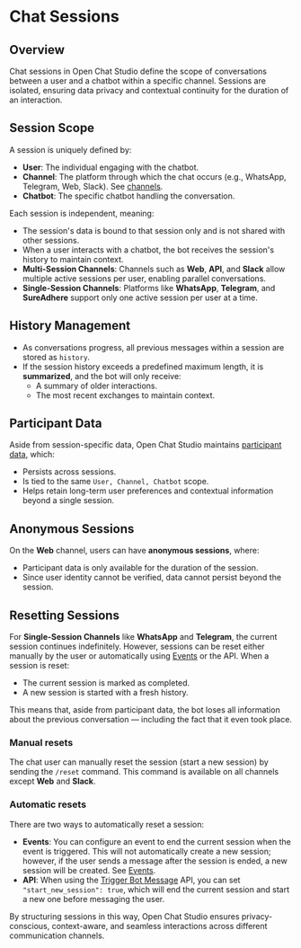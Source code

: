 # Chat Sessions

## Overview

Chat sessions in Open Chat Studio define the scope of conversations between a user and a chatbot within a specific channel. Sessions are isolated, ensuring data privacy and contextual continuity for the duration of an interaction.

## Session Scope

A session is uniquely defined by:

- **User**: The individual engaging with the chatbot.
- **Channel**: The platform through which the chat occurs (e.g., WhatsApp, Telegram, Web, Slack). See [channels](channels.md).
- **Chatbot**: The specific chatbot handling the conversation.

Each session is independent, meaning:

- The session's data is bound to that session only and is not shared with other sessions.
- When a user interacts with a chatbot, the bot receives the session's history to maintain context.
- **Multi-Session Channels**: Channels such as **Web**, **API**, and **Slack** allow multiple active sessions per user, enabling parallel conversations.
- **Single-Session Channels**: Platforms like **WhatsApp**, **Telegram**, and **SureAdhere** support only one active session per user at a time.

## History Management

- As conversations progress, all previous messages within a session are stored as `history`.
- If the session history exceeds a predefined maximum length, it is **summarized**, and the bot will only receive:
  - A summary of older interactions.
  - The most recent exchanges to maintain context.

## Participant Data

Aside from session-specific data, Open Chat Studio maintains [participant data](participant_data.md), which:

- Persists across sessions.
- Is tied to the same `User, Channel, Chatbot` scope.
- Helps retain long-term user preferences and contextual information beyond a single session.

## Anonymous Sessions

On the **Web** channel, users can have **anonymous sessions**, where:

- Participant data is only available for the duration of the session.
- Since user identity cannot be verified, data cannot persist beyond the session.

## Resetting Sessions

For **Single-Session Channels** like **WhatsApp** and **Telegram**, the current session continues indefinitely. However, sessions can be reset either manually by the user or automatically using [Events](events.md) or the API. When a session is reset:

- The current session is marked as completed.
- A new session is started with a fresh history.

This means that, aside from participant data, the bot loses all information about the previous conversation — including the fact that it even took place.

### Manual resets

The chat user can manually reset the session (start a new session) by sending the `/reset` command. This command is available on all channels except **Web** and **Slack**.

### Automatic resets

There are two ways to automatically reset a session:

- **Events**: You can configure an event to end the current session when the event is triggered. This will not automatically create a new session; however, if the user sends a message after the session is ended, a new session will be created. See [Events](events.md).
- **API**: When using the [Trigger Bot Message](https://chatbots.dimagi.com/api/docs/#tag/Channels/operation/trigger_bot_message) API, you can set `"start_new_session": true`, which will end the current session and start a new one before messaging the user.

By structuring sessions in this way, Open Chat Studio ensures privacy-conscious, context-aware, and seamless interactions across different communication channels.

